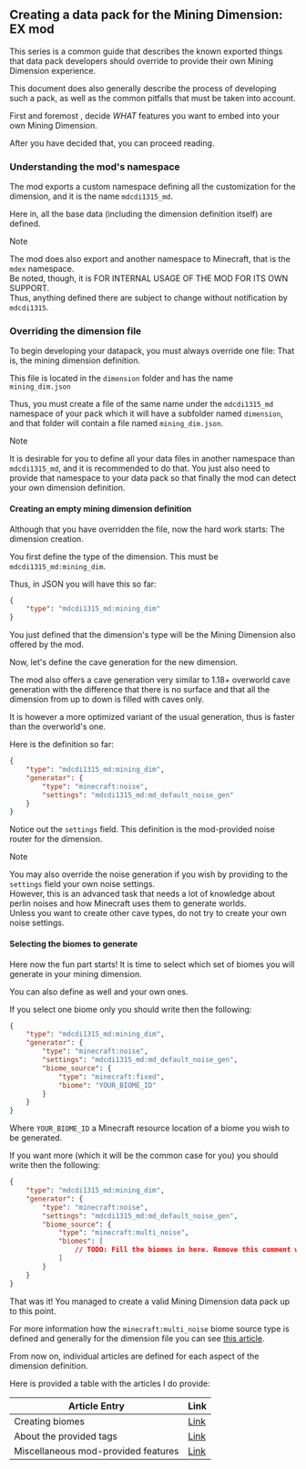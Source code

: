 

## Creating a data pack for the Mining Dimension: EX mod

This series is a common guide that describes the known exported things that 
data pack developers should override to provide their own Mining Dimension experience.

This document does also generally describe the process of developing such 
a pack, as well as the common pitfalls that must be taken into account.

First and foremost , decide *WHAT* features you want to embed into your own Mining Dimension.

After you have decided that, you can proceed reading.


### Understanding the mod's namespace

The mod exports a custom namespace defining all the customization for the dimension, and it is the name `mdcdi1315_md`.

Here in, all the base data (including the dimension definition itself) are defined.

> [!NOTE]
The mod does also export and another namespace to Minecraft, that is the `mdex` namespace. <br />
Be noted, though, it is FOR INTERNAL USAGE OF THE MOD FOR ITS OWN SUPPORT. <br />
Thus, anything defined there are subject to change without notification by `mdcdi1315`.

### Overriding the dimension file

To begin developing your datapack, you must always override one file: That is, the mining dimension definition.

This file is located in the `dimension` folder and has the name `mining_dim.json`

Thus, you must create a file of the same name under the `mdcdi1315_md` namespace of your pack which it will have a 
subfolder named `dimension`, and that folder will contain a file named `mining_dim.json`.

> [!NOTE]
It is desirable for you to define all your data files in another namespace than `mdcdi1315_md`, and it is recommended to do that.
You just also need to provide that namespace to your data pack so that finally the mod can detect your own dimension definition.

#### Creating an empty mining dimension definition

Although that you have overridden the file, now the hard work starts: The dimension creation.

You first define the type of the dimension. This must be `mdcdi1315_md:mining_dim`.

Thus, in JSON you will have this so far:

~~~JSON
{
    "type": "mdcdi1315_md:mining_dim"
}
~~~

You just defined that the dimension's type will be the Mining Dimension also offered by the mod.

Now, let's define the cave generation for the new dimension.

The mod also offers a cave generation very similar to 1.18+ overworld cave generation with the difference that
there is no surface and that all the dimension from up to down is filled with caves only.

It is however a more optimized variant of the usual generation, thus is faster than the overworld's one.

Here is the definition so far:

~~~JSON
{
    "type": "mdcdi1315_md:mining_dim",
    "generator": {
        "type": "minecraft:noise", 
        "settings": "mdcdi1315_md:md_default_noise_gen"
    }
}
~~~

Notice out the `settings` field. This definition is the mod-provided noise router for the dimension.

> [!NOTE]
You may also override the noise generation if you wish by providing to the `settings` field your own noise settings. <br />
However, this is an advanced task that needs a lot of knowledge about perlin noises and how Minecraft uses them to generate worlds. <br />
Unless you want to create other cave types, do not try to create your own noise settings.

#### Selecting the biomes to generate

Here now the fun part starts! It is time to select which set of biomes you will generate in your mining dimension.

You can also define as well and your own ones. 

If you select one biome only you should write then the following:

~~~JSON
{
    "type": "mdcdi1315_md:mining_dim", 
    "generator": {
        "type": "minecraft:noise", 
        "settings": "mdcdi1315_md:md_default_noise_gen",
        "biome_source": {
            "type": "minecraft:fixed",
            "biome": "YOUR_BIOME_ID"
        }
    }
}
~~~

Where `YOUR_BIOME_ID` a Minecraft resource location of a biome you wish to be generated.

If you want more (which it will be the common case for you) you should write then the following:

~~~JSON
{
    "type": "mdcdi1315_md:mining_dim", 
    "generator": {
        "type": "minecraft:noise", 
        "settings": "mdcdi1315_md:md_default_noise_gen", 
        "biome_source": {
            "type": "minecraft:multi_noise", 
            "biomes": [
                // TODO: Fill the biomes in here. Remove this comment when you are done.
            ]
        }
    }
}
~~~

That was it! You managed to create a valid Mining Dimension data pack up to this point.

For more information how the `minecraft:multi_noise` biome source type is defined and generally for the dimension file you can see [this article](https://minecraft.wiki/w/Dimension_definition).

From now on, individual articles are defined for each aspect of the dimension definition.

Here is provided a table with the articles I do provide:

| Article Entry | Link | 
|---------------|------|
| Creating biomes | [Link](./CreatingBiomes.md) |
| About the provided tags | [Link](./ProvidedTags.md) |
| Miscellaneous mod-provided features | [Link](./MiscFeatures.md) |
